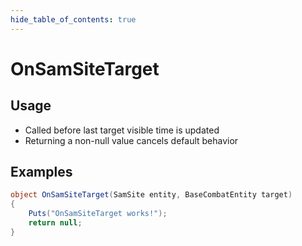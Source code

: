 ```yaml
---
hide_table_of_contents: true
---
```


# OnSamSiteTarget

## Usage

* Called before last target visible time is updated
* Returning a non-null value cancels default behavior

## Examples

```csharp title=""
object OnSamSiteTarget(SamSite entity, BaseCombatEntity target)
{
    Puts("OnSamSiteTarget works!");
    return null;
}
```
